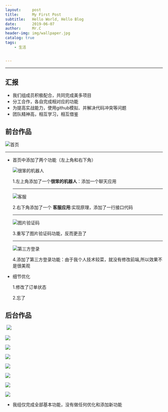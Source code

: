 ```yaml
---
layout:     post
title:      My First Post
subtitle:   Hello World, Hello Blog
date:       2019-06-07
author:     Mr.C
header-img: img/wallpaper.jpg
catalog: true
tags:
    - 生活


---
```




------

## 汇报

- 我们组成员积极配合，共同完成美多项目
- 分工合作，各自完成相对应的功能
- 为提高实战能力，使用github模拟、并解决代码冲突等问题
- 团队精神高，相互学习，相互借鉴



## 前台作品

![首页](http://m.qpic.cn/psb?/V13ZfZ4l0yt0ns/7.ufC9d4lXSAQajkexDt43YaRo*5dQiP83eWGOxDd*A!/b/dLYAAAAAAAAA&bo=rwc4BAAAAAADV.Y!&rf=viewer_4)

------

- 首页中添加了两个功能（左上角和右下角）

  ![很笨的机器人](http://m.qpic.cn/psb?/V13ZfZ4l0yt0ns/chWZo*AChVV5t9jWHnsX9wpyqsDoJ9F6hFpw3Ita0gw!/b/dMAAAAAAAAAA&bo=Eg43AwAAAAADFxo!&rf=viewer_4)

  1.左上角添加了一个**很笨的机器人**：添加一个聊天应用

  

  ------

  ![客服](http://m.qpic.cn/psb?/V13ZfZ4l0yt0ns/9dQ.iWpCuvLtrPkBpBRcOoMMhJUlD42cgUscU4CIy4A!/b/dIQAAAAAAAAA&bo=6QN0BAAAAAADF6g!&rf=viewer_4)

  

  2.右下角添加了一个 **客服应用**:实现原理，添加了一行接口代码

  

  ------

  ![图片验证码](http://m.qpic.cn/psb?/V13ZfZ4l0yt0ns/7jAeUI0a1RL3QsyBBheJpcqpIQUFz1mdHvSIoyQ.jWw!/b/dDYBAAAAAAAA&bo=.gUEAwAAAAADF8o!&rf=viewer_4)

  3.重写了图片验证码功能，反而更丑了

  ------

  ![第三方登录](http://m.qpic.cn/psb?/V13ZfZ4l0yt0ns/aNw6bJ4FGr3UYCdtdRSim6Sth5E1RjHBI.98*zx8zJQ!/b/dE4BAAAAAAAA&bo=kwiRAwAAAAADNxs!&rf=viewer_4)

  4.添加了第三方登录功能：由于我个人技术较菜，就没有修改前端,所以效果不是很美观



- 细节优化

  1.修改了订单状态

  2.忘了



## 后台作品

​	![](http://m.qpic.cn/psb?/V13ZfZ4l0yt0ns/3GbqhX884fulRgFbkxCA4t*2n70jgMG0tSic7bqLpEI!/b/dLYAAAAAAAAA&bo=3Qk4BAAAAAADB8o!&rf=viewer_4)



![](http://m.qpic.cn/psb?/V13ZfZ4l0yt0ns/uAulltkzDXzmu3paj1t.47YuL0A8GT4*UJJRD1s6F*4!/b/dLYAAAAAAAAA&bo=XQ6zAwAAAAADB8E!&rf=viewer_4)





![](http://m.qpic.cn/psb?/V13ZfZ4l0yt0ns/ws6Rkt.6HQsz*f9vLl4.0gqQgDn39uVA5bzgDuCqCrk!/b/dFYBAAAAAAAA&bo=Zg4nAwAAAAADJ04!&rf=viewer_4)



![](http://m.qpic.cn/psb?/V13ZfZ4l0yt0ns/m8sIgNygIpbLRC**jHmVvEbFsgSb1ydeXCpGZRpf*Fk!/b/dLYAAAAAAAAA&bo=ZA5MAwAAAAADJyc!&rf=viewer_4)



![](http://m.qpic.cn/psb?/V13ZfZ4l0yt0ns/ej3ES6m3GDrRNa3G0OUhtHkDREOoMfHXYsMeun*0xao!/b/dL4AAAAAAAAA&bo=dA4yAwAAAAADJ0k!&rf=viewer_4)



![](http://m.qpic.cn/psb?/V13ZfZ4l0yt0ns/Xm3fZ.z.fCrqkv.ky6Ugp7tSpfYNcWJNqS53WUbGGPU!/b/dFEBAAAAAAAA&bo=cQ5aAwAAAAADJyQ!&rf=viewer_4)



![](http://m.qpic.cn/psb?/V13ZfZ4l0yt0ns/PtI6O4YOVbybMEJPsVCRxETE0*f*JfNNBh4xMrG.Q0Y!/b/dL8AAAAAAAAA&bo=dw4mAwAAAAADB34!&rf=viewer_4)



![](http://m.qpic.cn/psb?/V13ZfZ4l0yt0ns/9B*Y4TfW0SE506bYYR3dVxykuYmyFiBXBL8y17OuXd0!/b/dDYBAAAAAAAA&bo=mQs4BAAAAAADN7w!&rf=viewer_4)

- 我组仅完成全部基本功能，没有做任何优化和添加新功能






